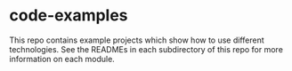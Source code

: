 # code-examples
This repo contains example projects which show how to use different technologies. See the READMEs in each subdirectory of this repo for more information on each module.
